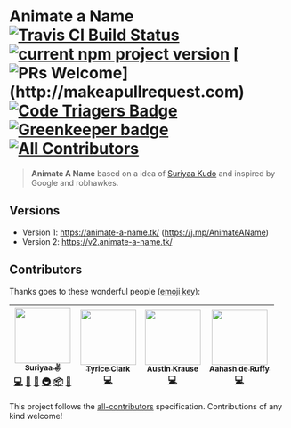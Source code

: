 # Animate a Name [![Travis CI Build Status](https://travis-ci.org/SuriyaaKudoIsc/animate-a-name.svg?branch=gh-pages)](https://travis-ci.org/SuriyaaKudoIsc/animate-a-name) [![current npm project version](https://img.shields.io/npm/v/animate-a-name.svg)](https://www.npmjs.com/package/animate-a-name) [![PRs Welcome](https://img.shields.io/badge/PRs-welcome-brightgreen.svg?)](http://makeapullrequest.com) [![Code Triagers Badge](https://www.codetriage.com/suriyaakudoisc/animate-a-name/badges/users.svg)](https://www.codetriage.com/suriyaakudoisc/animate-a-name) [![Greenkeeper badge](https://badges.greenkeeper.io/SuriyaaKudoIsc/animate-a-name.svg)](https://greenkeeper.io/) [![All Contributors](https://img.shields.io/badge/all_contributors-4-orange.svg)](#contributors)
 
> **Animate A Name** based on a idea of [Suriyaa Kudo](https://github.com/SuriyaaKudoIsc) and inspired by Google and robhawkes.

## Versions
* Version 1: https://animate-a-name.tk/ (https://j.mp/AnimateAName)
* Version 2: https://v2.animate-a-name.tk/

## Contributors

Thanks goes to these wonderful people ([emoji key](https://github.com/kentcdodds/all-contributors#emoji-key)):

<!-- ALL-CONTRIBUTORS-LIST:START - Do not remove or modify this section -->
<!-- prettier-ignore -->
| [<img src="https://avatars2.githubusercontent.com/u/5073946?v=4" width="100px;"/><br /><sub><b>Suriyaa ✌️️</b></sub>](https://suriyaa.tk/)<br />[💻](https://github.com/SuriyaaKudoIsc/animate-a-name/commits?author=SuriyaaKudoIsc "Code") [🎨](#design-SuriyaaKudoIsc "Design") [📖](https://github.com/SuriyaaKudoIsc/animate-a-name/commits?author=SuriyaaKudoIsc "Documentation") [🚇](#infra-SuriyaaKudoIsc "Infrastructure (Hosting, Build-Tools, etc)") [📦](#platform-SuriyaaKudoIsc "Packaging/porting to new platform") [👀](#review-SuriyaaKudoIsc "Reviewed Pull Requests") | [<img src="https://avatars3.githubusercontent.com/u/3968741?v=4" width="100px;"/><br /><sub><b>Tyrice Clark</b></sub>](https://github.com/tyricec)<br />[💻](https://github.com/SuriyaaKudoIsc/animate-a-name/commits?author=tyricec "Code") | [<img src="https://avatars2.githubusercontent.com/u/33129538?v=4" width="100px;"/><br /><sub><b>Austin Krause</b></sub>](https://github.com/wunderkrause)<br />[💻](https://github.com/SuriyaaKudoIsc/animate-a-name/commits?author=wunderkrause "Code") | [<img src="https://avatars2.githubusercontent.com/u/15701825?v=4" width="100px;"/><br /><sub><b>Aahash de Ruffy</b></sub>](https://aahash.tk/)<br />[💻](https://github.com/SuriyaaKudoIsc/animate-a-name/commits?author=aahashderuffy "Code") |
| :---: | :---: | :---: | :---: |
<!-- ALL-CONTRIBUTORS-LIST:END -->

This project follows the [all-contributors](https://github.com/kentcdodds/all-contributors) specification. Contributions of any kind welcome!
